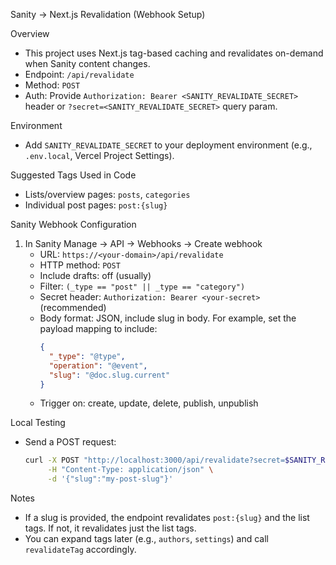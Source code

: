 Sanity → Next.js Revalidation (Webhook Setup)

Overview
- This project uses Next.js tag-based caching and revalidates on-demand when Sanity content changes.
- Endpoint: `/api/revalidate`
- Method: `POST`
- Auth: Provide `Authorization: Bearer <SANITY_REVALIDATE_SECRET>` header or `?secret=<SANITY_REVALIDATE_SECRET>` query param.

Environment
- Add `SANITY_REVALIDATE_SECRET` to your deployment environment (e.g., `.env.local`, Vercel Project Settings).

Suggested Tags Used in Code
- Lists/overview pages: `posts`, `categories`
- Individual post pages: `post:{slug}`

Sanity Webhook Configuration
1) In Sanity Manage → API → Webhooks → Create webhook
   - URL: `https://<your-domain>/api/revalidate`
   - HTTP method: `POST`
   - Include drafts: off (usually)
   - Filter: `(_type == "post" || _type == "category")`
   - Secret header: `Authorization: Bearer <your-secret>` (recommended)
   - Body format: JSON, include slug in body. For example, set the payload mapping to include:
     ```json
     {
       "_type": "@type",
       "operation": "@event",
       "slug": "@doc.slug.current"
     }
     ```
   - Trigger on: create, update, delete, publish, unpublish

Local Testing
- Send a POST request:
  ```bash
  curl -X POST "http://localhost:3000/api/revalidate?secret=$SANITY_REVALIDATE_SECRET" \
       -H "Content-Type: application/json" \
       -d '{"slug":"my-post-slug"}'
  ```

Notes
- If a slug is provided, the endpoint revalidates `post:{slug}` and the list tags. If not, it revalidates just the list tags.
- You can expand tags later (e.g., `authors`, `settings`) and call `revalidateTag` accordingly.

